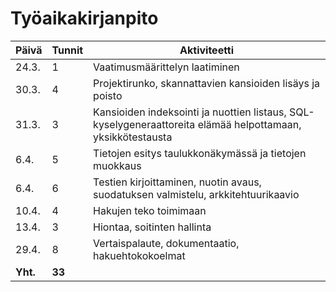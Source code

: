# Työaikakirjanpito

| Päivä | Tunnit | Aktiviteetti |
| -- | -- | -- |
| 24.3. | 1 | Vaatimusmäärittelyn laatiminen |
| 30.3. | 4 | Projektirunko, skannattavien kansioiden lisäys ja poisto |
| 31.3. | 3 | Kansioiden indeksointi ja nuottien listaus, SQL-kyselygeneraattoreita elämää helpottamaan, yksikkötestausta |
| 6.4.| 5 | Tietojen esitys taulukkonäkymässä ja tietojen muokkaus |
| 6.4.| 6 | Testien kirjoittaminen, nuotin avaus, suodatuksen valmistelu, arkkitehtuurikaavio |
| 10.4.| 4 | Hakujen teko toimimaan |
| 13.4.| 3 | Hiontaa, soitinten hallinta |
| 29.4.| 8 | Vertaispalaute, dokumentaatio, hakuehtokokoelmat |
| **Yht.** | **33** | |

